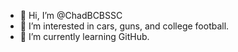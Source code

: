 - 👋 Hi, I’m @ChadBCBSSC
- 👀 I’m interested in cars, guns, and college football. 
- 🌱 I’m currently learning GitHub.



<!---
ChadBCBSSC/ChadBCBSSC is a ✨ special ✨ repository because its `README.md` (this file) appears on your GitHub profile.
You can click the Preview link to take a look at your changes.
--->
